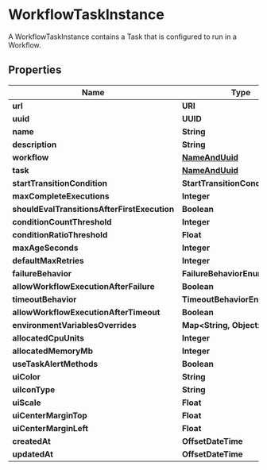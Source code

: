 

# WorkflowTaskInstance

A WorkflowTaskInstance contains a Task that is configured to run in a Workflow.

## Properties

Name | Type | Description | Notes
------------ | ------------- | ------------- | -------------
**url** | **URI** |  |  [readonly]
**uuid** | **UUID** |  |  [readonly]
**name** | **String** |  | 
**description** | **String** |  |  [optional]
**workflow** | [**NameAndUuid**](NameAndUuid.md) |  | 
**task** | [**NameAndUuid**](NameAndUuid.md) |  | 
**startTransitionCondition** | **StartTransitionConditionEnum** |  |  [optional]
**maxCompleteExecutions** | **Integer** |  |  [optional]
**shouldEvalTransitionsAfterFirstExecution** | **Boolean** |  |  [optional]
**conditionCountThreshold** | **Integer** |  |  [optional]
**conditionRatioThreshold** | **Float** |  |  [optional]
**maxAgeSeconds** | **Integer** |  |  [optional]
**defaultMaxRetries** | **Integer** |  |  [optional]
**failureBehavior** | **FailureBehaviorEnum** |  |  [optional]
**allowWorkflowExecutionAfterFailure** | **Boolean** |  |  [optional]
**timeoutBehavior** | **TimeoutBehaviorEnum** |  |  [optional]
**allowWorkflowExecutionAfterTimeout** | **Boolean** |  |  [optional]
**environmentVariablesOverrides** | **Map&lt;String, Object&gt;** |  |  [optional]
**allocatedCpuUnits** | **Integer** |  |  [optional]
**allocatedMemoryMb** | **Integer** |  |  [optional]
**useTaskAlertMethods** | **Boolean** |  |  [optional]
**uiColor** | **String** |  |  [optional]
**uiIconType** | **String** |  |  [optional]
**uiScale** | **Float** |  |  [optional]
**uiCenterMarginTop** | **Float** |  |  [optional]
**uiCenterMarginLeft** | **Float** |  |  [optional]
**createdAt** | **OffsetDateTime** |  |  [readonly]
**updatedAt** | **OffsetDateTime** |  |  [readonly]



